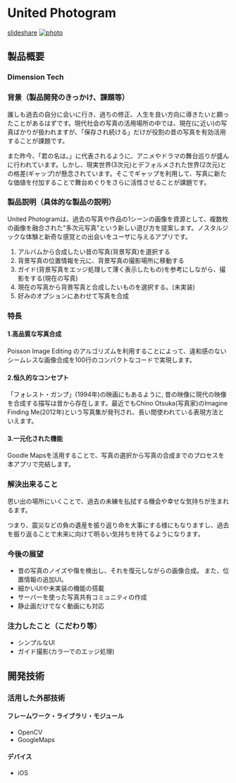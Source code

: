 # United Photogram
[slideshare](https://www.slideshare.net/secret/Tk8Y07l3A6CE9)
[![photo](https://user-images.githubusercontent.com/12492226/41078081-6ae005f6-6a55-11e8-961f-10e592298545.png)](https://www.slideshare.net/secret/Tk8Y07l3A6CE9)

## 製品概要
### Dimension Tech
### 背景（製品開発のきっかけ、課題等）
誰しも過去の自分に会いに行き、過ちの修正、人生を良い方向に導きたいと願ったことがあるはずです。現代社会の写真の活用場所の中では、現在(に近い)の写真ばかりが扱われますが、「保存され続ける」だけが役割の昔の写真を有効活用することが課題です。

また昨今、「君の名は。」に代表されるように、アニメやドラマの舞台巡りが盛んに行われています。しかし、現実世界(3次元)とデフォルメされた世界(2次元)との格差(ギャップ)が懸念されています。そこでギャップを利用して、写真に新たな価値を付加することで舞台めぐりをさらに活性させることが課題です。

### 製品説明（具体的な製品の説明）
United Photogramは、過去の写真や作品の1シーンの画像を資源として、複数枚の画像を融合された"多次元写真"という新しい遊び方を提案します。ノスタルジックな体験と新奇な感覚との出会いをユーザに与えるアプリです。

1. アルバムから合成したい昔の写真(背景写真)を選択する
2. 背景写真の位置情報を元に、背景写真の撮影場所に移動する
3. ガイド(背景写真をエッジ処理して薄く表示したもの)を参考にしながら、撮影をする(現在の写真)
4. 現在の写真から背景写真と合成したいものを選択する。(未実装)
5. 好みのオプションにあわせて写真を合成


### 特長
#### 1.高品質な写真合成
Poisson Image Editing のアルゴリズムを利用することによって、違和感のないシームレスな画像合成を100行のコンパクトなコードで実現します。

#### 2.恒久的なコンセプト
「フォレスト・ガンプ」(1994年)の映画にもあるように, 昔の映像に現代の映像を合成する描写は昔から存在します。最近でもChino Otsuka(写真家)のImagine Finding Me(2012年)という写真集が発刊され、長い間使われている表現方法といえます。

#### 3.一元化された機能
Goodle Mapsを活用することで、写真の選択から写真の合成までのプロセスを本アプリで完結します。

### 解決出来ること
思い出の場所にいくことで、過去の未練を払拭する機会や幸せな気持ちが生まれるます。

つまり、震災などの負の遺産を振り返り命を大事にする様にもなりますし、過去を振り返ることで未来に向けて明るい気持ちを持てるようになります。

### 今後の展望
* 昔の写真のノイズや傷を検出し、それを復元しながらの画像合成。 また、位置情報の追加UI。
* 細かいUIや未実装の機能の搭載
* サーバーを使った写真共有コミュニティの作成
* 静止画だけでなく動画にも対応

### 注力したこと（こだわり等）
* シンプルなUI
* ガイド撮影(カラーでのエッジ処理)

## 開発技術
### 活用した外部技術

#### フレームワーク・ライブラリ・モジュール
* OpenCV
* GoogleMaps

#### デバイス
* iOS
